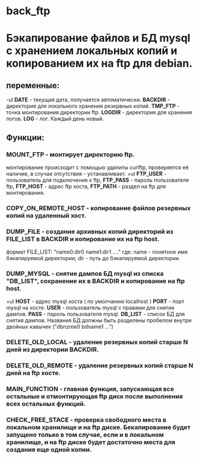 # back_ftp
# Бэкапирование файлов и БД mysql с хранением локальных копий и копированием их на ftp для debian.

## переменные:
-ul
**DATE** - текущая дата, получается автоматически.
**BACKDIR** - директория для локального хранения резервных копий.
**TMP_FTP** - точка монтирования директории ftp.
**LOGDIR** - директория для хранения логов.
**LOG** - лог. Каждый день новый.

## Функции:

### MOUNT_FTP - монтирует директорию ftp.
монтирование происходит с помощью удилиты curlftp, проверяется её наличие, в случае отсутствия - устанавливает.
+ul
**FTP_USER** - пользователь для подключения к ftp,
**FTP_PASS** - пароль пользователя ftp,
**FTP_HOST** - адрес ftp хоста,
**FTP_PATH** - раздел на ftp для монтирования.

### COPY_ON_REMOTE_HOST - копирование файлов резервных копий на удаленный хост.

### DUMP_FILE - создание архивных копий директорий из FILE_LIST в BACKDIR и копирование их на ftp host.
формат FILE_LIST:
"name0:dir0 name1:dir1 ...." где:
name - понятное имя бэкапируемой директории;
dir - путь до бэкапируемой директории.

### DUMP_MYSQL - снятие дампов БД mysql из списка "DB_LIST", сохранение их в BACKDIR и копирование на ftp host.
+ul
**HOST** - адрес mysql хоста ( по умолчанию localhost )
**PORT** - порт mysql на хосте.
**USER** - пользователь mysql с правами для снятия дампов.
**PASS** - пароль пользователя mysql.
**DB_LIST** - список БД для снятия дампов. Названия БД должны быть разделены пробелом внутри двойных кавычек ("dbnzme0 bdname1 ...")

### DELETE_OLD_LOCAL - удаление резервных копий старше N дней из директории BACKDIR.

### DELETE_OLD_REMOTE - удаление резервных копий старше N дней на ftp хосте.

### MAIN_FUNCTION - главная функция, запускающая все остальные и отмонтирующая ftp диск после выполнения всех остальных функций.

### CHECK_FREE_STACE - проверка свободного места в локальном хранилище и на ftp диске. Бекапирование будет запущено только в том случае, если и в локальном хранилище, и на ftp диске будет достаточно места для создания еще одной копии.
